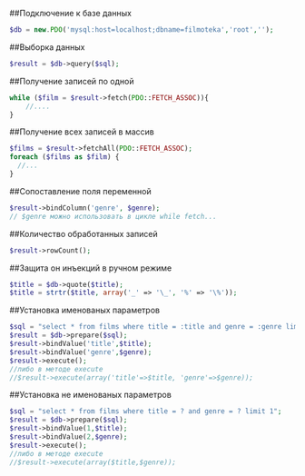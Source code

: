 ##Подключение к базе данных
```php
$db = new.PDO('mysql:host=localhost;dbname=filmoteka','root','');
```

##Выборка данных
```php
$result = $db->query($sql);
```

##Получение записей по одной
```php
while ($film = $result->fetch(PDO::FETCH_ASSOC)){
	//....
}
```

##Получение всех записей в массив
```php
$films = $result->fetchAll(PDO::FETCH_ASSOC);
foreach ($films as $film) {
  //...
}
```

##Сопоставление поля переменной 
```php
$result->bindColumn('genre', $genre);
// $genre можно использовать в цикле while fetch...
```

##Количество обработанных записей
```php
$result->rowCount();
```

##Защита он инъекций в ручном режиме
```php
$title = $db->quote($title);
$title = strtr($title, array('_' => '\_', '%' => '\%'));
```


##Установка именoваных параметров
```php
$sql = "select * from films where title = :title and genre = :genre limit 1";
$result = $db->prepare($sql);
$result->bindValue('title',$title);
$result->bindValue('genre',$genre);
$result->execute();
//либо в методе execute
//$result->execute(array('title'=>$title, 'genre'=>$genre));
```

##Установка не именoваных параметров
```php
$sql = "select * from films where title = ? and genre = ? limit 1";
$result = $db->prepare($sql);
$result->bindValue(1,$title);
$result->bindValue(2,$genre);
$result->execute();
//либо в методе execute 
//$result->execute(array($title,$genre));
```
